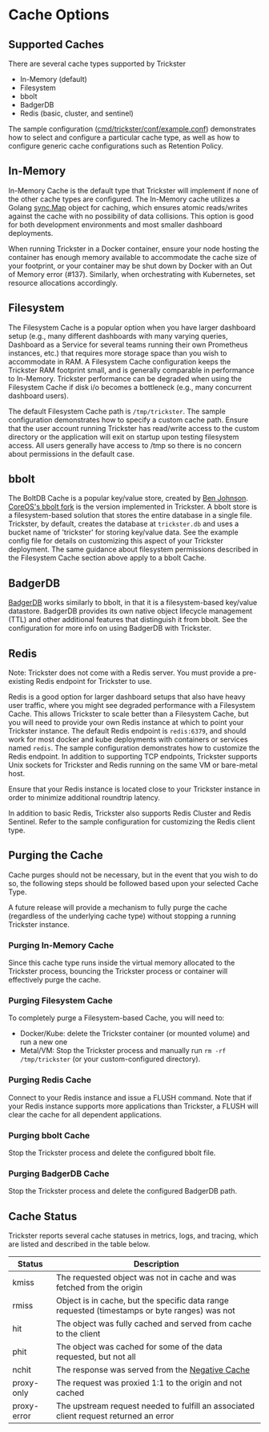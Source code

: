 # Cache Options

## Supported Caches

There are several cache types supported by Trickster

* In-Memory (default)
* Filesystem
* bbolt
* BadgerDB
* Redis (basic, cluster, and sentinel)

The sample configuration ([cmd/trickster/conf/example.conf](../cmd/trickster/conf/example.conf)) demonstrates how to select and configure a particular cache type, as well as how to configure generic cache configurations such as Retention Policy.

## In-Memory

In-Memory Cache is the default type that Trickster will implement if none of the other cache types are configured. The In-Memory cache utilizes a Golang [sync.Map](https://godoc.org/sync#Map) object for caching, which ensures atomic reads/writes against the cache with no possibility of data collisions. This option is good for both development environments and most smaller dashboard deployments.

When running Trickster in a Docker container, ensure your node hosting the container has enough memory available to accommodate the cache size of your footprint, or your container may be shut down by Docker with an Out of Memory error (#137). Similarly, when orchestrating with Kubernetes, set resource allocations accordingly.

## Filesystem

The Filesystem Cache is a popular option when you have larger dashboard setup (e.g., many different dashboards with many varying queries, Dashboard as a Service for several teams running their own Prometheus instances, etc.) that requires more storage space than you wish to accommodate in RAM. A Filesystem Cache configuration keeps the Trickster RAM footprint small, and is generally comparable in performance to In-Memory. Trickster performance can be degraded when using the Filesystem Cache if disk i/o becomes a bottleneck (e.g., many concurrent dashboard users).

The default Filesystem Cache path is `/tmp/trickster`. The sample configuration demonstrates how to specify a custom cache path. Ensure that the user account running Trickster has read/write access to the custom directory or the application will exit on startup upon testing filesystem access. All users generally have access to /tmp so there is no concern about permissions in the default case.

## bbolt

The BoltDB Cache is a popular key/value store, created by [Ben Johnson](https://github.com/benbjohnson). [CoreOS's bbolt fork](https://github.com/etcd-io/bbolt) is the version implemented in Trickster. A bbolt store is a filesystem-based solution that stores the entire database in a single file. Trickster, by default, creates the database at `trickster.db` and uses a bucket name of 'trickster' for storing key/value data. See the example config file for details on customizing this aspect of your Trickster deployment. The same guidance about filesystem permissions described in the Filesystem Cache section above apply to a bbolt Cache.

## BadgerDB

[BadgerDB](https://github.com/dgraph-io/badger) works similarly to bbolt, in that it is a filesystem-based key/value datastore. BadgerDB provides its own native object lifecycle management (TTL) and other additional features that distinguish it from bbolt. See the configuration for more info on using BadgerDB with Trickster.

## Redis

Note: Trickster does not come with a Redis server. You must provide a pre-existing Redis endpoint for Trickster to use.

Redis is a good option for larger dashboard setups that also have heavy user traffic, where you might see degraded performance with a Filesystem Cache. This allows Trickster to scale better than a Filesystem Cache, but you will need to provide your own Redis instance at which to point your Trickster instance. The default Redis endpoint is `redis:6379`, and should work for most docker and kube deployments with containers or services named `redis`. The sample configuration demonstrates how to customize the Redis endpoint. In addition to supporting TCP endpoints, Trickster supports Unix sockets for Trickster and Redis running on the same VM or bare-metal host.

Ensure that your Redis instance is located close to your Trickster instance in order to minimize additional roundtrip latency.

In addition to basic Redis, Trickster also supports Redis Cluster and Redis Sentinel. Refer to the sample configuration for customizing the Redis client type.

## Purging the Cache

Cache purges should not be necessary, but in the event that you wish to do so, the following steps should be followed based upon your selected Cache Type.

A future release will provide a mechanism to fully purge the cache (regardless of the underlying cache type) without stopping a running Trickster instance.

### Purging In-Memory Cache

Since this cache type runs inside the virtual memory allocated to the Trickster process, bouncing the Trickster process or container will effectively purge the cache.

### Purging Filesystem Cache

To completely purge a Filesystem-based Cache, you will need to:

* Docker/Kube: delete the Trickster container (or mounted volume) and run a new one
* Metal/VM: Stop the Trickster process and manually run `rm -rf /tmp/trickster` (or your custom-configured directory).

### Purging Redis Cache

Connect to your Redis instance and issue a FLUSH command. Note that if your Redis instance supports more applications than Trickster, a FLUSH will clear the cache for all dependent applications.

### Purging bbolt Cache

Stop the Trickster process and delete the configured bbolt file.

### Purging BadgerDB Cache

Stop the Trickster process and delete the configured BadgerDB path.

## Cache Status

Trickster reports several cache statuses in metrics, logs, and tracing, which are listed and described in the table below.

| Status | Description |
| ----- | ----- |
| kmiss | The requested object was not in cache and was fetched from the origin |
| rmiss | Object is in cache, but the specific data range requested (timestamps or byte ranges) was not |
| hit | The object was fully cached and served from cache to the client |
| phit | The object was cached for some of the data requested, but not all |
| nchit | The response was served from the [Negative Cache](./negative-caching.md) |
| proxy-only | The request was proxied 1:1 to the origin and not cached |
| proxy-error | The upstream request needed to fulfill an associated client request returned an error |
